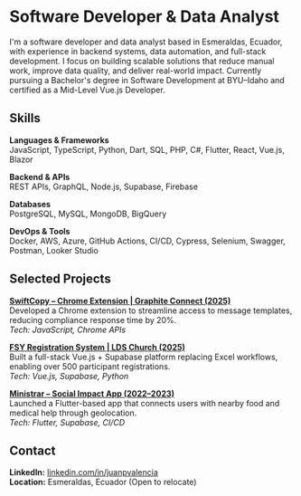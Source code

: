 # Software Developer & Data Analyst

I'm a software developer and data analyst based in Esmeraldas, Ecuador, with experience in backend systems, data automation, and full-stack development. I focus on building scalable solutions that reduce manual work, improve data quality, and deliver real-world impact. Currently pursuing a Bachelor's degree in Software Development at BYU–Idaho and certified as a Mid-Level Vue.js Developer.

## Skills

**Languages & Frameworks**  
JavaScript, TypeScript, Python, Dart, SQL, PHP, C#, Flutter, React, Vue.js, Blazor

**Backend & APIs**  
REST APIs, GraphQL, Node.js, Supabase, Firebase

**Databases**  
PostgreSQL, MySQL, MongoDB, BigQuery

**DevOps & Tools**  
Docker, AWS, Azure, GitHub Actions, CI/CD, Cypress, Selenium, Swagger, Postman, Looker Studio

## Selected Projects

**[SwiftCopy – Chrome Extension | Graphite Connect (2025)](https://github.com/iamvalenciia/swiftcopy)**  
Developed a Chrome extension to streamline access to message templates, reducing compliance response time by 20%.  
*Tech: JavaScript, Chrome APIs*

**[FSY Registration System | LDS Church (2025)](https://github.com/iamvalenciia/pfj-website)**  
Built a full-stack Vue.js + Supabase platform replacing Excel workflows, enabling over 500 participant registrations.  
*Tech: Vue.js, Supabase, Python*

**[Ministrar – Social Impact App (2022–2023)](https://play.google.com/store/apps/details?id=com.juan.ministrar3&pcampaignid=web_share)**  
Launched a Flutter-based app that connects users with nearby food and medical help through geolocation.  
*Tech: Flutter, Supabase, CI/CD*

## Contact

**LinkedIn:** [linkedin.com/in/juanpvalencia](https://www.linkedin.com/in/juanpvalencia)  
**Location:** Esmeraldas, Ecuador (Open to relocate)
